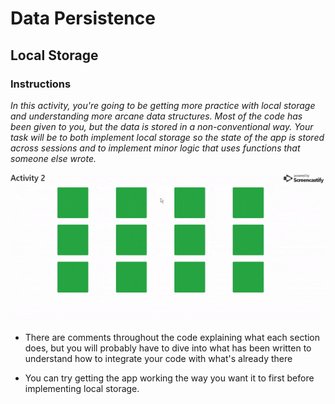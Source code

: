 # Data Persistence

## Local Storage

### Instructions

_In this activity, you're going to be getting more practice with local storage and understanding more arcane data structures. Most of the code has been given to you, but the data is stored in a non-conventional way. Your task will be to both implement local storage so the state of the app is stored across sessions and to implement minor logic that uses functions that someone else wrote._

![Activity 2](01.gif)

* There are comments throughout the code explaining what each section does, but you will probably have to dive into what has been written to understand how to integrate your code with what's already there

* You can try getting the app working the way you want it to first before implementing local storage.